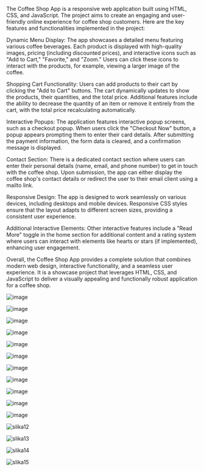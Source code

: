 The Coffee Shop App is a responsive web application built using HTML, CSS, and JavaScript. The project aims to create an engaging and user-friendly online experience for coffee shop customers. Here are the key features and functionalities implemented in the project:

Dynamic Menu Display:
The app showcases a detailed menu featuring various coffee beverages. Each product is displayed with high-quality images, pricing (including discounted prices), and interactive icons such as "Add to Cart," "Favorite," and "Zoom." Users can click these icons to interact with the products, for example, viewing a larger image of the coffee.

Shopping Cart Functionality:
Users can add products to their cart by clicking the "Add to Cart" buttons. The cart dynamically updates to show the products, their quantities, and the total price. Additional features include the ability to decrease the quantity of an item or remove it entirely from the cart, with the total price recalculating automatically.

Interactive Popups:
The application features interactive popup screens, such as a checkout popup. When users click the "Checkout Now" button, a popup appears prompting them to enter their card details. After submitting the payment information, the form data is cleared, and a confirmation message is displayed.

Contact Section:
There is a dedicated contact section where users can enter their personal details (name, email, and phone number) to get in touch with the coffee shop. Upon submission, the app can either display the coffee shop's contact details or redirect the user to their email client using a mailto link.

Responsive Design:
The app is designed to work seamlessly on various devices, including desktops and mobile devices. Responsive CSS styles ensure that the layout adapts to different screen sizes, providing a consistent user experience.

Additional Interactive Elements: 
Other interactive features include a "Read More" toggle in the home section for additional content and a rating system where users can interact with elements like hearts or stars (if implemented), enhancing user engagement.

Overall, the Coffee Shop App provides a complete solution that combines modern web design, interactive functionality, and a seamless user experience. It is a showcase project that leverages HTML, CSS, and JavaScript to deliver a visually appealing and functionally robust application for a coffee shop.

![image](https://github.com/user-attachments/assets/c450e7f3-0eee-43b8-8c0e-25eef0b97284)


![image](https://github.com/user-attachments/assets/6f801898-bfb1-4807-9d7b-d1b564339c19)


![image](https://github.com/user-attachments/assets/0c8778d6-5677-4914-94d9-93793e013d7a)


![image](https://github.com/user-attachments/assets/065ad52c-5b73-4b94-b9b3-5e7b2b05886a)


![image](https://github.com/user-attachments/assets/e3fd959f-993d-43d4-98ed-2044f766585d)


![image](https://github.com/user-attachments/assets/5ae224f7-dd2a-46ec-931e-d7d95a2db64d)


![image](https://github.com/user-attachments/assets/0a138c52-976d-4214-889d-27d3f82d4b13)


![image](https://github.com/user-attachments/assets/9aee72a6-259e-4d1a-bdc9-52e8ac7ebc09)


![image](https://github.com/user-attachments/assets/a185c05a-bb9e-421b-be75-018ac1e228e4)


![image](https://github.com/user-attachments/assets/a4813ab5-ae4a-44e4-8bbf-301faf36decd)


![image](https://github.com/user-attachments/assets/c57381ac-e587-49f0-9f32-b05201f194e3)


![slika12](https://github.com/user-attachments/assets/5aeba13f-4465-4d47-831a-4848439fd20f)

![slika13](https://github.com/user-attachments/assets/5b4cdefb-aa6f-49e7-9379-a9434c44bf48)

![slika14](https://github.com/user-attachments/assets/4d5493dc-948a-4f73-ad72-411297a85be5)

![slika15](https://github.com/user-attachments/assets/d8a1fc87-08b2-4d70-af0e-a2b37835ded1)
